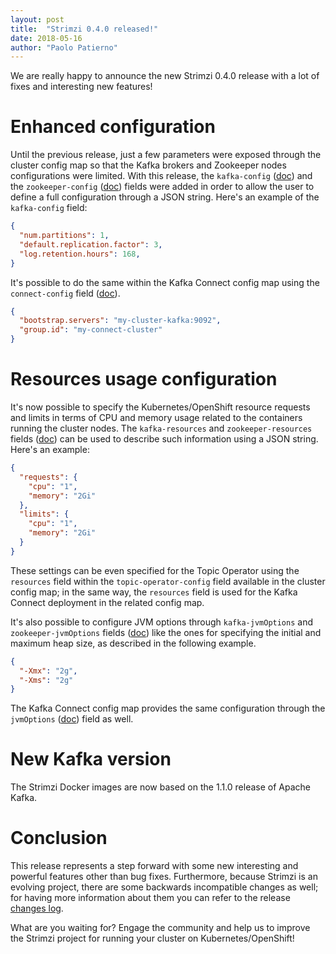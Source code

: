 ```yaml
---
layout: post
title:  "Strimzi 0.4.0 released!"
date: 2018-05-16
author: "Paolo Patierno"
---
```


We are really happy to announce the new Strimzi 0.4.0 release with a lot of fixes and interesting new features!

<!--more-->

# Enhanced configuration

Until the previous release, just a few parameters were exposed through the cluster config map so that the Kafka brokers and Zookeeper nodes configurations were limited. With this release, the `kafka-config` ([doc](http://strimzi.io/docs/0.4.0/#kafka_configuration_json_config)) and the `zookeeper-config` ([doc](http://strimzi.io/docs/0.4.0/#zookeeper_configuration_json_config)) fields were added in order to allow the user to define a full configuration through a JSON string.
Here's an example of the `kafka-config` field:

```json
{
  "num.partitions": 1,
  "default.replication.factor": 3,
  "log.retention.hours": 168,
}
```

It's possible to do the same within the Kafka Connect config map using the `connect-config` field ([doc](http://strimzi.io/docs/0.4.0/#kafka_connect_configuration_json_config)).

```json
{
  "bootstrap.servers": "my-cluster-kafka:9092",
  "group.id": "my-connect-cluster"
}
```

# Resources usage configuration

It's now possible to specify the Kubernetes/OpenShift resource requests and limits in terms of CPU and memory usage related to the containers running the cluster nodes. The `kafka-resources` and `zookeeper-resources` fields ([doc](http://strimzi.io/docs/0.4.0/#resources_json_config)) can be used to describe such information using a JSON string.
Here's an example:

```json
{
  "requests": {
    "cpu": "1",
    "memory": "2Gi"
  },
  "limits": {
    "cpu": "1",
    "memory": "2Gi"
  }
}
```

These settings can be even specified for the Topic Operator using the `resources` field within the `topic-operator-config` field available in the cluster config map; in the same way, the `resources` field is used for the Kafka Connect deployment in the related config map.

It's also possible to configure JVM options through `kafka-jvmOptions` and `zookeeper-jvmOptions` fields ([doc](http://strimzi.io/docs/0.4.0/#jvm_json_config)) like the ones for specifying the initial and maximum heap size, as described in the following example.

```json
{
  "-Xmx": "2g",
  "-Xms": "2g"
}
```

The Kafka Connect config map provides the same configuration through the `jvmOptions` ([doc](http://strimzi.io/docs/0.4.0/#kafka_connect_config_map_details)) field as well.

# New Kafka version

The Strimzi Docker images are now based on the 1.1.0 release of Apache Kafka.

# Conclusion

This release represents a step forward with some new interesting and powerful features other than bug fixes.
Furthermore, because Strimzi is an evolving project, there are some backwards incompatible changes as well; for having more information about them you can refer to the release [changes log](https://github.com/strimzi/strimzi/releases/tag/0.4.0).

What are you waiting for? Engage the community and help us to improve the Strimzi project for running your cluster on Kubernetes/OpenShift!